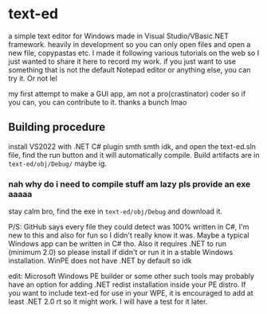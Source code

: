 # text-ed
a simple text editor for Windows made in Visual Studio/VBasic.NET framework. heavily in development so you can only open files and open a new file, copypastas etc.
I made it following various tutorials on the web so I just wanted to share it here to record my work.
if you just want to use something that is not the default Notepad editor or anything else, you can try it. Or not lel

my first attempt to make a GUI app, am not a pro(crastinator) coder so if you can, you can contribute to it. thanks a bunch lmao

## Building procedure
install VS2022 with .NET C# plugin smth smth idk, and open the text-ed.sln file, find the run button and it will automatically compile. Build artifacts are in ```text-ed/obj/Debug/``` maybe ig.

### nah why do i need to compile stuff am lazy pls provide an exe aaaaa
stay calm bro, find the exe in ```text-ed/obj/Debug``` and download it. 


P/S: GitHub says every file they could detect was 100% written in C#, I'm new to this and also for fun so I didn't really know it was. Maybe a typical Windows app can be written in C# tho.
Also it requires .NET to run (minimum 2.0) so please install if didn't or run it in a stable Windows installation. WinPE does not have .NET by default so idk

edit: Microsoft Windows PE builder or some other such tools may probably have an option for adding .NET redist installation inside your PE distro. If you want to include text-ed for use in your WPE, it is encouraged to add at least .NET 2.0 rt so it might work. I will have a test for it later.
